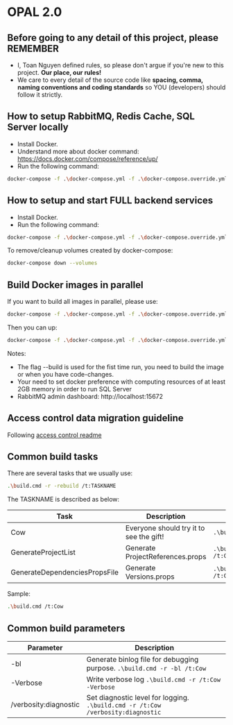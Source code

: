 # OPAL 2.0

## Before going to any detail of this project, please REMEMBER

* I, Toan Nguyen defined rules, so please don't argue if you're new to this project. **Our place, our rules!**
* We care to every detail of the source code like **spacing, comma, naming conventions and coding standards** so YOU (developers) should follow it strictly.

## How to setup RabbitMQ, Redis Cache, SQL Server locally

* Install Docker.
* Understand more about docker command: <https://docs.docker.com/compose/reference/up/>
* Run the following command:

``` bash
docker-compose -f .\docker-compose.yml -f .\docker-compose.override.yml up --build redis rabbitmq sqldata
```

## How to setup and start FULL backend services

* Install Docker.
* Run the following command:

``` bash
docker-compose -f .\docker-compose.yml -f .\docker-compose.override.yml up --build
```

To remove/cleanup volumes created by docker-compose:

``` bash
docker-compose down --volumes
```

## Build Docker images in parallel

If you want to build all images in parallel, please use:

``` bash
docker-compose -f .\docker-compose.yml -f .\docker-compose.override.yml build --parallel
```

Then you can up:

``` bash
docker-compose -f .\docker-compose.yml -f .\docker-compose.override.yml up
```

Notes:
* The flag --build is used for the fist time run, you need to build the image or when you have code-changes.
* Your need to set docker preference with computing resources of at least 2GB memory in order to run SQL Server
* RabbitMQ admin dashboard: http://localhost:15672


## Access control data migration guideline

Following [access control readme](/src/microservices/shared/Conexus.Opal.AccessControl/README.md)

## Common build tasks

There are several tasks that we usually use:

``` bash
.\build.cmd -r -rebuild /t:TASKNAME
```

The TASKNAME is described as below:

**Task**                            | **Description**                                                                    | **Sample**
------------------------------------|------------------------------------------------------------------------------------|-----------------------------------------
Cow                                 | Everyone should try it to see the gift!                                            | ```.\build.cmd -r /t:Cow```
GenerateProjectList                 | Generate ProjectReferences.props                                                   | ```.\build.cmd -r /t:GenerateProjectList```
GenerateDependenciesPropsFile       | Generate Versions.props                                                        | ```.\build.cmd -r /t:GenerateDependenciesPropsFile```

Sample:

``` bash
.\build.cmd /t:Cow
```

## Common build parameters

**Parameter**                       | **Description**
------------------------------------|------------------------------------------------------------------------------------
-bl                                 | Generate binlog file for debugging purpose. ```.\build.cmd -r -bl /t:Cow```
-Verbose                            | Write verbose log ```.\build.cmd -r /t:Cow -Verbose```
/verbosity:diagnostic               | Set diagnostic level for logging. ```.\build.cmd -r /t:Cow /verbosity:diagnostic```
